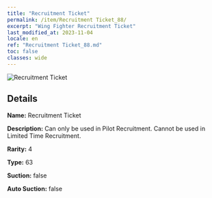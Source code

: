 ```yaml
---
title: "Recruitment Ticket"
permalink: /item/Recruitment Ticket_88/
excerpt: "Wing Fighter Recruitment Ticket"
last_modified_at: 2023-11-04
locale: en
ref: "Recruitment Ticket_88.md"
toc: false
classes: wide
---
```



 ![Recruitment Ticket](/images/item/Recruitment_Ticket_p.png)



## Details

 **Name:** Recruitment Ticket 

 **Description:** Can only be used in Pilot Recruitment. Cannot be used in Limited Time Recruitment. 

 **Rarity:** 4 

 **Type:** 63 

 **Suction:** false 

 **Auto Suction:** false 


